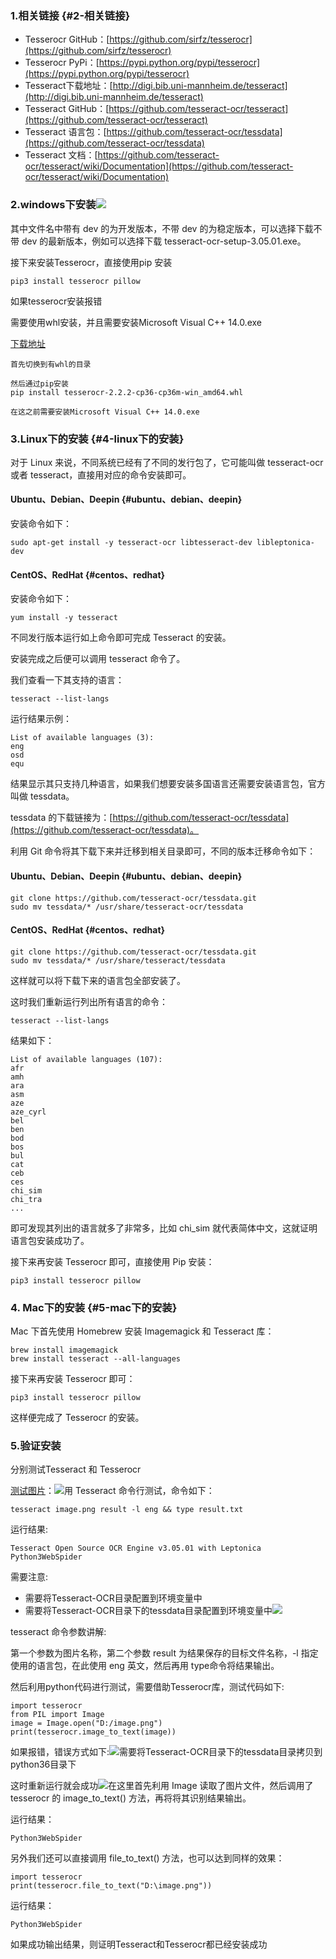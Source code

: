 ### 1.相关链接 {#2-相关链接}

* Tesserocr GitHub：[https://github.com/sirfz/tesserocr](https://github.com/sirfz/tesserocr)
* Tesserocr PyPi：[https://pypi.python.org/pypi/tesserocr](https://pypi.python.org/pypi/tesserocr)
* Tesseract下载地址：[http://digi.bib.uni-mannheim.de/tesseract](http://digi.bib.uni-mannheim.de/tesseract)
* Tesseract GitHub：[https://github.com/tesseract-ocr/tesseract](https://github.com/tesseract-ocr/tesseract)
* Tesseract 语言包：[https://github.com/tesseract-ocr/tessdata](https://github.com/tesseract-ocr/tessdata)
* Tesseract 文档：[https://github.com/tesseract-ocr/tesseract/wiki/Documentation](https://github.com/tesseract-ocr/tesseract/wiki/Documentation)

### 2.windows下安装![](/assets/1.3.4-1.png)

其中文件名中带有 dev 的为开发版本，不带 dev 的为稳定版本，可以选择下载不带 dev 的最新版本，例如可以选择下载 tesseract-ocr-setup-3.05.01.exe。

接下来安装Tesserocr，直接使用pip 安装

```
pip3 install tesserocr pillow
```

如果tesserocr安装报错

需要使用whl安装，并且需要安装Microsoft Visual C++ 14.0.exe

[下载地址](https://pan.baidu.com/s/1lL3WVCE2T-4zQJbjloP6-w)

```
首先切换到有whl的目录

然后通过pip安装
pip install tesserocr-2.2.2-cp36-cp36m-win_amd64.whl

在这之前需要安装Microsoft Visual C++ 14.0.exe
```

### 3.Linux下的安装 {#4-linux下的安装}

对于 Linux 来说，不同系统已经有了不同的发行包了，它可能叫做 tesseract-ocr 或者 tesseract，直接用对应的命令安装即可。

#### Ubuntu、Debian、Deepin {#ubuntu、debian、deepin}

安装命令如下：

```
sudo apt-get install -y tesseract-ocr libtesseract-dev libleptonica-dev
```

#### CentOS、RedHat {#centos、redhat}

安装命令如下：

```
yum install -y tesseract
```

不同发行版本运行如上命令即可完成 Tesseract 的安装。

安装完成之后便可以调用 tesseract 命令了。

我们查看一下其支持的语言：

```
tesseract --list-langs
```

运行结果示例：

```
List of available languages (3):
eng
osd
equ
```

结果显示其只支持几种语言，如果我们想要安装多国语言还需要安装语言包，官方叫做 tessdata。

tessdata 的下载链接为：[https://github.com/tesseract-ocr/tessdata](https://github.com/tesseract-ocr/tessdata)。

利用 Git 命令将其下载下来并迁移到相关目录即可，不同的版本迁移命令如下：

#### Ubuntu、Debian、Deepin {#ubuntu、debian、deepin}

```
git clone https://github.com/tesseract-ocr/tessdata.git
sudo mv tessdata/* /usr/share/tesseract-ocr/tessdata
```

#### CentOS、RedHat {#centos、redhat}

```
git clone https://github.com/tesseract-ocr/tessdata.git
sudo mv tessdata/* /usr/share/tesseract/tessdata
```

这样就可以将下载下来的语言包全部安装了。

这时我们重新运行列出所有语言的命令：

```
tesseract --list-langs
```

结果如下：

```
List of available languages (107):
afr
amh
ara
asm
aze
aze_cyrl
bel
ben
bod
bos
bul
cat
ceb
ces
chi_sim
chi_tra
...
```

即可发现其列出的语言就多了非常多，比如 chi\_sim 就代表简体中文，这就证明语言包安装成功了。

接下来再安装 Tesserocr 即可，直接使用 Pip 安装：

```
pip3 install tesserocr pillow
```

### 4. Mac下的安装 {#5-mac下的安装}

Mac 下首先使用 Homebrew 安装 Imagemagick 和 Tesseract 库：

```
brew install imagemagick 
brew install tesseract --all-languages
```

接下来再安装 Tesserocr 即可：

```
pip3 install tesserocr pillow
```

这样便完成了 Tesserocr 的安装。

### 5.验证安装

分别测试Tesseract 和 Tesserocr

[测试图片](https://raw.githubusercontent.com/Python3WebSpider/TestTess/master/image.png)：![](/assets/1.2.5.-8.png)用 Tesseract 命令行测试，命令如下：

```
tesseract image.png result -l eng && type result.txt
```

运行结果:

```
Tesseract Open Source OCR Engine v3.05.01 with Leptonica
Python3WebSpider
```

需要注意:

* 需要将Tesseract-OCR目录配置到环境变量中
* 需要将Tesseract-OCR目录下的tessdata目录配置到环境变量中![](/assets/1.3.4-2.png)

tesseract 命令参数讲解:

第一个参数为图片名称，第二个参数 result 为结果保存的目标文件名称，-l 指定使用的语言包，在此使用 eng 英文，然后再用 type命令将结果输出。

然后利用python代码进行测试，需要借助Tesserocr库，测试代码如下:

```
import tesserocr
from PIL import Image
image = Image.open("D:/image.png")
print(tesserocr.image_to_text(image))
```

如果报错，错误方式如下:![](/assets/1.3.4-3.png)需要将Tesseract-OCR目录下的tessdata目录拷贝到python36目录下

这时重新运行就会成功![](/assets/1.3.4-4.png)在这里首先利用 Image 读取了图片文件，然后调用了 tesserocr 的 image\_to\_text\(\) 方法，再将将其识别结果输出。

运行结果：

```
Python3WebSpider
```

另外我们还可以直接调用 file\_to\_text\(\) 方法，也可以达到同样的效果：

```
import tesserocr
print(tesserocr.file_to_text("D:\image.png"))
```

运行结果：

```
Python3WebSpider
```

如果成功输出结果，则证明Tesseract和Tesserocr都已经安装成功

